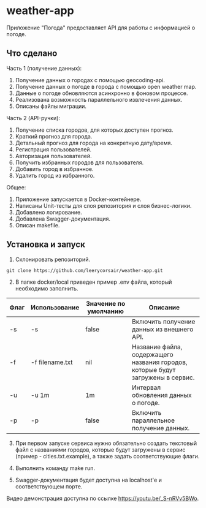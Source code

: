 # weather-app
Приложение "Погода" предоставляет API для работы с информацией о погоде.

## Что сделано

Часть 1 (получение данных): 
1. Получение данных о городах с помощью geocoding-api.
2. Получение данных о погоде в города с помощью open weather map.
3. Данные о погоде обновляются асинхронно в фоновом процессе.
4. Реализована возможность параллельного извлечения данных.
5. Описаны файлы миграции.

Часть 2 (API-ручки): 
1. Получение списка городов, для которых доступен прогноз.
2. Краткий прогноз для города.
3. Детальный прогноз для города на конкретную дату/время.
4. Регистрация пользователей.
5. Авторизация пользователей.
6. Получить избранных городов для пользователя.
7. Добавить город в избранное.
8. Удалить город из избранного.

Общее:
1. Приложение запускается в Docker-контейнере.
2. Написаны Unit-тесты для слоя репозитория и слоя бизнес-логики.
3. Добавлено логирование.
4. Добавлена Swagger-документация.
5. Описан makefile.

## Установка и запуск

1. Склонировать репозиторий.
```
git clone https://github.com/leerycorsair/weather-app.git
```

2. В папке docker/local приведен пример .env файла, который необходимо заполнить.
   
| **Флаг** | **Использование** | **Значение по умолчанию** | **Описание** |
|---|---|---|---|
| -s | -s | false | Включить получение данных из внешнего API. |
| -f | -f filename.txt | nil | Название файла, содержащего названия городов, которые будут загружены в сервис. |
| -u | -u 1m | 1m | Интервал обновления данных о погоде. |
| -p | -p | false | Включить параллельное получение данных. |

3. При первом запуске сервиса нужно обязательно создать текстовый файл с названиями городов, которые будут загружены в сервис (пример - cities.txt.example), а также задать соответствующие флаги.
   
4. Выполнить команду make run.

5. Swagger-документация будет доступна на localhost'е и соответствующем порте.

Видео демонстрация доступна по ссылке https://youtu.be/_S-nRVv5BWo.
   